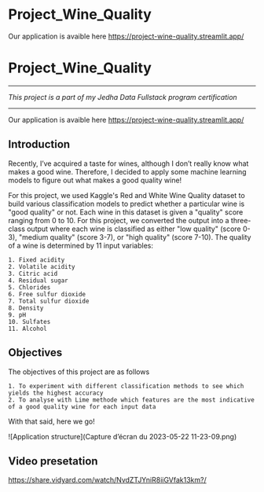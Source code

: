 # Project_Wine_Quality
Our application is avaible here https://project-wine-quality.streamlit.app/


# Project_Wine_Quality
-----------------------------------------------------------------------------------------------------------------------------

*This project is a part of my Jedha Data Fullstack program certification*

-----------------------------------------------------------------------------------------------------------------------------


Our application is avaible here https://project-wine-quality.streamlit.app/

## Introduction

Recently, I’ve acquired a taste for wines, although I don’t really know what makes a good wine. Therefore, I decided to apply some machine learning models to figure out what makes a good quality wine!

For this project, we used Kaggle's Red and White Wine Quality dataset to build various classification models to predict whether a particular wine is "good quality" or not. Each wine in this dataset is given a "quality" score ranging from 0 to 10. For this project, we converted the output into a three-class output where each wine is classified as either "low quality" (score 0-3), "medium quality" (score 3-7), or "high quality" (score 7-10). The quality of a wine is determined by 11 input variables:

    1. Fixed acidity
    2. Volatile acidity
    3. Citric acid
    4. Residual sugar
    5. Chlorides
    6. Free sulfur dioxide
    7. Total sulfur dioxide
    8. Density
    9. pH
    10. Sulfates
    11. Alcohol

## Objectives

The objectives of this project are as follows

    1. To experiment with different classification methods to see which yields the highest accuracy
    2. To analyse with Lime methode which features are the most indicative of a good quality wine for each input data

With that said, here we go!


![Application structure](Capture d’écran du 2023-05-22 11-23-09.png)

## Video presetation

https://share.vidyard.com/watch/NvdZTJYniR8iiGVfak13km?/